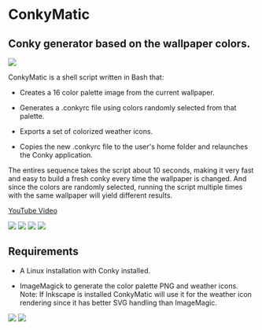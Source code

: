 # ConkyMatic

## Conky generator based on the wallpaper colors.

<img src="https://i.imgur.com/5C8xmwo.png" />

ConkyMatic is a shell script written in Bash that:

* Creates a 16 color palette image from the current wallpaper.

* Generates a .conkyrc file using colors randomly selected from that palette. 

* Exports a set of colorized weather icons.

* Copies the new .conkyrc file to the user's home folder and relaunches the Conky application.

The entires sequence takes the script about 10 seconds, making it very fast and easy to build a fresh conky every time the wallpaper is changed. And since the colors are randomly selected, running the script multiple times with the same wallpaper will yield different results.

[YouTube Video](https://youtu.be/sq9HvFkPffM)



<img src="https://i.imgur.com/Za81gmK.png" />

<img src="https://i.imgur.com/Z6UPjym.png" />

<img src="https://i.imgur.com/lKZKCx3.png" />

<img src="https://i.imgur.com/rsVC1AX.png" />

## Requirements
* A Linux installation with Conky installed.

* ImageMagick to generate the color palette PNG and weather icons. Note: If Inkscape is installed ConkyMatic will use it for the weather icon rendering since it has better SVG handling than ImageMagic.






<img src="https://i.imgur.com/YBHxfg1.png" />

<img src="https://i.imgur.com/mBXnK3t.png" />
